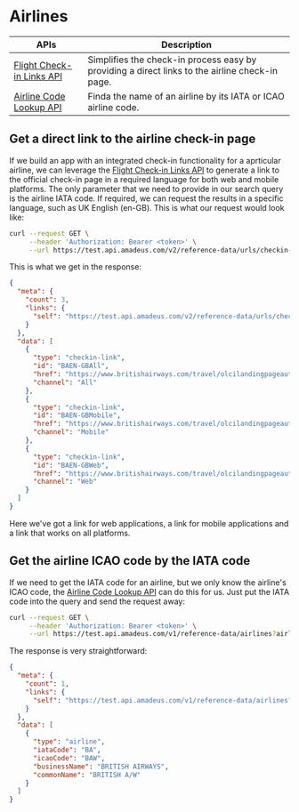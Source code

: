 # Airlines


| APIs                                                                                                                                                          | Description                                                                             |
|---------------------------------------------------------------------------------------------------------------------------------------------------------------|-----------------------------------------------------------------------------------------|
| [Flight Check-in Links  API](https://developers.amadeus.com/self-service/category/air/api-doc/flight-check-in-links) |  Simplifies the check-in process easy by providing a direct links to the airline check-in page.                |
| [Airline Code Lookup API](https://developers.amadeus.com/self-service/category/air/api-doc/airline-code-lookup)           | Finda the name of an airline by its IATA or ICAO airline code.                  |


## Get a direct link to the airline check-in page

If we build an app with an integrated check-in functionality for a aprticular airline, we can leverage the [Flight Check-in Links  API](https://developers.amadeus.com/self-service/category/air/api-doc/flight-check-in-links) to generate a link to the official check-in page in a required language for both web and mobile platforms. The only parameter that we need to provide in our search query is the airline IATA code. If required, we can request the results in a specific language, such as UK English (en-GB). This is what our request would look like:


```bash
curl --request GET \
     --header 'Authorization: Bearer <token>' \
     --url https://test.api.amadeus.com/v2/reference-data/urls/checkin-links?airlineCode=BA&language=en-GB \
```

This is what we get in the response:

```json
{
  "meta": {
    "count": 3,
    "links": {
      "self": "https://test.api.amadeus.com/v2/reference-data/urls/checkin-links?airlineCode=BA&language=EN-GB"
    }
  },
  "data": [
    {
      "type": "checkin-link",
      "id": "BAEN-GBAll",
      "href": "https://www.britishairways.com/travel/olcilandingpageauthreq/public/en_gb",
      "channel": "All"
    },
    {
      "type": "checkin-link",
      "id": "BAEN-GBMobile",
      "href": "https://www.britishairways.com/travel/olcilandingpageauthreq/public/en_gb/device-mobile",
      "channel": "Mobile"
    },
    {
      "type": "checkin-link",
      "id": "BAEN-GBWeb",
      "href": "https://www.britishairways.com/travel/olcilandingpageauthreq/public/en_gb",
      "channel": "Web"
    }
  ]
}
```

Here we've got a link for web applications, a link for mobile applications and a link that works on all platforms.

## Get the airline ICAO code by the IATA code

If we need to get the IATA code for an airline, but we only know the airline's ICAO code, the [Airline Code Lookup API](https://developers.amadeus.com/self-service/category/air/api-doc/airline-code-lookup) can do this for us. Just put the IATA code into the query and send the request away:

```bash
curl --request GET \
     --header 'Authorization: Bearer <token>' \
     --url https://test.api.amadeus.com/v1/reference-data/airlines?airlineCodes=BA \
```

The response is very straightforward:

```json
{
  "meta": {
    "count": 1,
    "links": {
      "self": "https://test.api.amadeus.com/v1/reference-data/airlines?airlineCodes=BA"
    }
  },
  "data": [
    {
      "type": "airline",
      "iataCode": "BA",
      "icaoCode": "BAW",
      "businessName": "BRITISH AIRWAYS",
      "commonName": "BRITISH A/W"
    }
  ]
}
```

